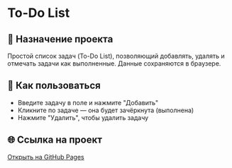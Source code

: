 # To-Do List

## 📌 Назначение проекта
Простой список задач (To-Do List), позволяющий добавлять, удалять и отмечать задачи как выполненные. Данные сохраняются в браузере.

## 🧩 Как пользоваться
- Введите задачу в поле и нажмите "Добавить"
- Кликните по задаче — она будет зачёркнута (выполнена)
- Нажмите "Удалить", чтобы удалить задачу

## 🌐 Ссылка на проект
[Открыть на GitHub Pages](https://valentinsatanic.github.io/todo-list/)

